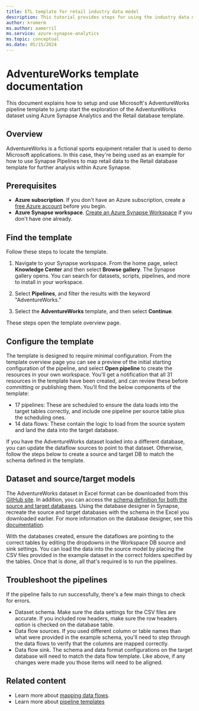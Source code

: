 ```yaml
---
title: ETL template for retail industry data model
description: This tutorial provides steps for using the industry data model template for retail using the Adventure Works sample data
author: kromerm
ms.author: aamerril
ms.service: azure-synapse-analytics
ms.topic: conceptual
ms.date: 05/15/2024
---
```


# AdventureWorks template documentation

This document explains how to setup and use Microsoft's AdventureWorks pipeline template to jump start the exploration of the AdventureWorks dataset using Azure Synapse Analytics and the Retail database template.

## Overview
AdventureWorks is a fictional sports equipment retailer that is used to demo Microsoft applications. In this case, they're being used as an example for how to use Synapse Pipelines to map retail data to the Retail database template for further analysis within Azure Synapse.

## Prerequisites

* **Azure subscription**. If you don't have an Azure subscription, create a [free Azure account](https://azure.microsoft.com/pricing/purchase-options/azure-account?cid=msft_learn) before you begin.
* **Azure Synapse workspace**. [Create an Azure Synapse Workspace](../synapse-analytics/get-started-create-workspace.md) if you don't have one already.

## Find the template

Follow these steps to locate the template.

1. Navigate to your Synapse workspace. From the home page, select **Knowledge Center** and then select **Browse gallery**. The Synapse gallery opens. You can search for datasets, scripts, pipelines, and more to install in your workspace. 

1. Select **Pipelines**, and filter the results with the keyword "AdventureWorks."

1. Select the **AdventureWorks** template, and then select **Continue**.

These steps open the template overview page.

## Configure the template
The template is designed to require minimal configuration. From the template overview page you can see a preview of the initial starting configuration of the pipeline, and select **Open pipeline** to create the resources in your own workspace. You'll get a notification that all 31 resources in the template have been created, and can review these before committing or publishing them. You'll find the below components of the template:

* 17 pipelines: These are scheduled to ensure the data loads into the target tables correctly, and include one pipeline per source table plus the scheduling ones.
* 14 data flows: These contain the logic to load from the source system and land the data into the target database.

If you have the AdventureWorks dataset loaded into a different database, you can update the dataflow sources to point to that dataset. Otherwise, follow the steps below to create a source and target DB to match the schema defined in the template.


## Dataset and source/target models
The AdventureWorks dataset in Excel format can be downloaded from this [GitHub site](https://github.com/kromerm/adfdataflowdocs/blob/master/sampledata/AdventureWorks%20Data.zip). In addition, you can access the [schema definition for both the source and target databases](https://github.com/kromerm/adfdataflowdocs/blob/master/sampledata/AdventureWorksSchemas.xlsx). Using the database designer in Synapse, recreate the source and target databases with the schema in the Excel you downloaded earlier. For more information on the database designer, see this [documentation](../synapse-analytics/database-designer/concepts-database-templates.md).

With the databases created, ensure the dataflows are pointing to the correct tables by editing the dropdowns in the Workspace DB source and sink settings. You can load the data into the source model by placing the CSV files provided in the example dataset in the correct folders specified by the tables. Once that is done, all that's required is to run the pipelines.

## Troubleshoot the pipelines
If the pipeline fails to run successfully, there's a few main things to check for errors.

* Dataset schema. Make sure the data settings for the CSV files are accurate. If you included row headers, make sure the row headers option is checked on the database table.
* Data flow sources. If you used different column or table names than what were provided in the example schema, you'll need to step through the data flows to verify that the columns are mapped correctly.
* Data flow sink. The schema and data format configurations on the target database will need to match the data flow template. Like above, if any changes were made you those items will need to be aligned.

## Related content

* Learn more about [mapping data flows](concepts-data-flow-overview.md).
* Learn more about [pipeline templates](solution-templates-introduction.md)
